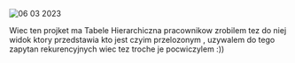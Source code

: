 ![06 03 2023](https://user-images.githubusercontent.com/125463515/223667903-cefa4f36-ac36-45bf-8531-7ff8823a1645.png)

Wiec ten projket ma Tabele Hierarchiczna pracownikow zrobilem tez do niej widok ktory przedstawia kto jest czyim przelozonym , uzywalem do tego zapytan rekurencyjnych wiec tez troche je pocwiczylem :))
